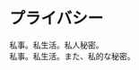 # プライバシー

<div class="vocab-term">
<div class="vocab-term-title">私事。私生活。私人秘密。</div>
<div class="vocab-term-content">
私事。私生活。また、私的な秘密。
</div>
</div>